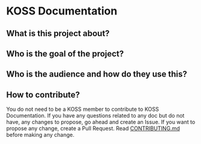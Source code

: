 # KOSS Documentation

## What is this project about?

## Who is the goal of the project?

## Who is the audience and how do they use this?

## How to contribute?

You do not need to be a KOSS member to contribute to KOSS Documentation. If you have any questions related to any doc but do not have, any changes to propose, go ahead and create an Issue. If you want to propose any change, create a Pull Request. Read [CONTRIBUTING.md](https://github.com/kossiitkgp/docs/blob/master/.github/CONTRIBUTING.md) before making any change.
